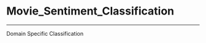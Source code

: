 # Movie_Sentiment_Classification

-----------------------------------------------
Domain Specific Classification
